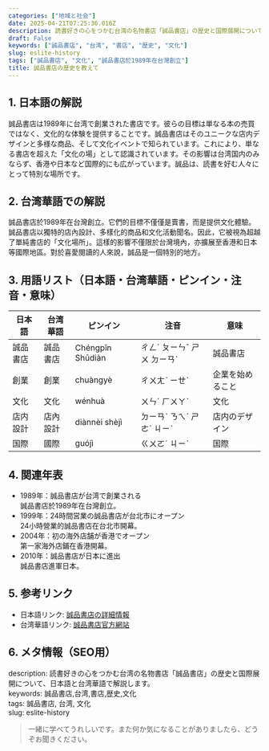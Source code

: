 ```yaml
---
categories: ["地域と社会"]
date: 2025-04-21T07:25:36.016Z
description: 読書好きの心をつかむ台湾の名物書店「誠品書店」の歴史と国際展開について、日本語と台湾華語で解説します。
draft: False
keywords: ["誠品書店", "台湾", "書店", "歴史", "文化"]
slug: eslite-history
tags: ["誠品書店", "文化", "誠品書店於1989年在台灣創立"]
title: 誠品書店の歴史を教えて
---
```




## 1. 日本語の解説  
誠品書店は1989年に台湾で創業された書店です。彼らの目標は単なる本の売買ではなく、文化的な体験を提供することです。誠品書店はそのユニークな店内デザインと多様な商品、そして文化イベントで知られています。これにより、単なる書店を超えた「文化の場」として認識されています。その影響は台湾国内のみならず、香港や日本など国際的にも広がっています。誠品は、読書を好む人々にとって特別な場所です。

## 2. 台湾華語での解説  
誠品書店於1989年在台灣創立。它們的目標不僅僅是賣書，而是提供文化體驗。誠品書店以獨特的店內設計、多樣化的商品和文化活動聞名。因此，它被視為超越了單純書店的「文化場所」。這樣的影響不僅限於台灣境內，亦擴展至香港和日本等國際地區。對於喜愛閱讀的人來說，誠品是一個特別的地方。

## 3. 用語リスト（日本語・台湾華語・ピンイン・注音・意味）  
| 日本語   | 台湾華語  | ピンイン | 注音    | 意味           |
|----------|----------|----------|---------|----------------|
| 誠品書店 | 誠品書店 | Chéngpǐn Shūdiàn | ㄔㄥˊ ㄆㄧㄣˇ ㄕㄨ ㄉㄧㄢˋ | 誠品書店 |
| 創業     | 創業     | chuàngyè | ㄔㄨㄤˋ ㄧㄝˋ | 企業を始めること |
| 文化     | 文化     | wénhuà   | ㄨㄣˊ ㄏㄨㄚˋ | 文化           |
| 店内設計 | 店內設計 | diànnèi shèjì | ㄉㄧㄢˋ ㄋㄟˋ ㄕㄜˋ ㄐㄧˋ | 店内のデザイン |
| 国際     | 國際     | guójì    | ㄍㄨㄛˊ ㄐㄧˋ | 国際           |

## 4. 関連年表  
- 1989年：誠品書店が台湾で創業される  
  誠品書店於1989年在台灣創立。
- 1999年：24時間営業の誠品書店が台北市にオープン  
  24小時營業的誠品書店在台北市開幕。
- 2004年：初の海外店舗が香港でオープン  
  第一家海外店鋪在香港開幕。
- 2010年：誠品書店が日本に進出  
  誠品書店進軍日本。

## 5. 参考リンク  
- 日本語リンク: [誠品書店の詳細情報](https://www.ese.com.tw/jp)
- 台湾華語リンク: [誠品書店官方網站](https://www.ese.com.tw)

## 6. メタ情報（SEO用）  
description: 読書好きの心をつかむ台湾の名物書店「誠品書店」の歴史と国際展開について、日本語と台湾華語で解説します。  
keywords: 誠品書店,台湾,書店,歴史,文化  
tags: 誠品書店, 台湾, 文化  
slug: eslite-history

> 一緒に学べてうれしいです。また何か気になることがありましたら、どうぞお聞きください。